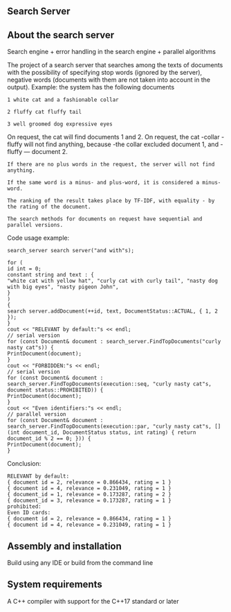 Search Server
------------

About the search server
----------------------

Search engine + error handling in the search engine + parallel algorithms

The project of a search server that searches among the texts of documents with the possibility of specifying stop words (ignored by the server), negative words (documents with them are not taken into account in the output). Example: the system has the following documents

```
1 white cat and a fashionable collar

2 fluffy cat fluffy tail

3 well groomed dog expressive eyes
```

On request, the cat will find documents 1 and 2. On request, the cat -collar -fluffy will not find anything, because -the collar excluded document 1, and -fluffy — document 2.

```
If there are no plus words in the request, the server will not find anything.

If the same word is a minus- and plus-word, it is considered a minus-word.

The ranking of the result takes place by TF-IDF, with equality - by the rating of the document.

The search methods for documents on request have sequential and parallel versions.
```

Code usage example:

```
search_server search server("and with"s);

for (
id int = 0;
constant string and text : {
"white cat with yellow hat", "curly cat with curly tail", "nasty dog with big eyes", "nasty pigeon John",
}
)
{
search server.addDocument(++id, text, DocumentStatus::ACTUAL, { 1, 2 });
}
cout << "RELEVANT by default:"s << endl;
// serial version
for (const Document& document : search_server.FindTopDocuments("curly nasty cat"s)) {
PrintDocument(document);
}
cout << "FORBIDDEN:"s << endl;
// serial version
for (const Document& document : search_server.FindTopDocuments(execution::seq, "curly nasty cat"s, document status::PROHIBITED)) {
PrintDocument(document);
}
cout << "Even identifiers:"s << endl;
// parallel version
for (const Document& document : search_server.FindTopDocuments(execution::par, "curly nasty cat"s, [](int document_id, DocumentStatus status, int rating) { return document_id % 2 == 0; })) {
PrintDocument(document);
}
```

Conclusion:

```
RELEVANT by default:
{ document id = 2, relevance = 0.866434, rating = 1 }
{ document id = 4, relevance = 0.231049, rating = 1 }
{ document_id = 1, relevance = 0.173287, rating = 2 }
{ document_id = 3, relevance = 0.173287, rating = 1 }
prohibited:
Even ID cards:
{ document id = 2, relevance = 0.866434, rating = 1 }
{ document id = 4, relevance = 0.231049, rating = 1 }
```

Assembly and installation
------------------------

Build using any IDE or build from the command line

System requirements
------------------

A C++ compiler with support for the C++17 standard or later

